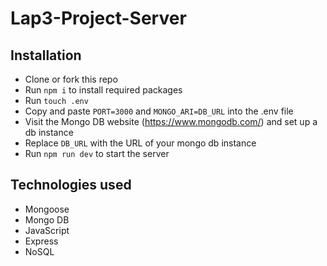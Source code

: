 # Lap3-Project-Server

## Installation

- Clone or fork this repo
- Run `npm i` to install required packages
- Run `touch .env`
- Copy and paste `PORT=3000` and `MONGO_ARI=DB_URL` into the .env file
- Visit the Mongo DB website (https://www.mongodb.com/) and set up a db instance
- Replace `DB_URL` with the URL of your mongo db instance
- Run `npm run dev` to start the server

## Technologies used
- Mongoose 
- Mongo DB
- JavaScript
- Express
- NoSQL
